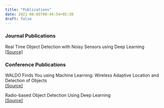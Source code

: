 ```yaml
---
title: "Publications"
date: 2021-08-05T00:44:54+05:30
draft: false
---
```


### Journal Publications
 Real Time Object Detection with Noisy Sensors using Deep Learning  
[[Source]](https://www.sensorsportal.com/HTML/DIGEST/february_2021/Vol_249/P_3203.pdf)      
  

### Conference Publications

WALDO Finds You using Machine Learning: Wireless Adaptive Location and Detection of Objects  
[[Source]](https://ieeexplore.ieee.org/abstract/document/9455315/)

  
Radio-based Object Detection Using Deep Learning  
[[Source]](https://scholar.google.com/citations?view_op=view_citation&hl=en&user=nm8G-yoAAAAJ&citation_for_view=nm8G-yoAAAAJ:9yKSN-GCB0IC)
